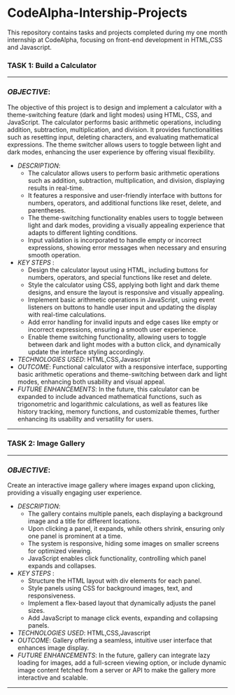 # CodeAlpha-Intership-Projects
This repository contains tasks and projects completed during my one month internship at CodeAlpha, focusing on front-end development in HTML,CSS and Javascript.
### TASK 1: Build a Calculator
---
### *OBJECTIVE*: 
The objective of this project is to design and implement a calculator with a theme-switching feature (dark and light modes) using HTML, CSS, and JavaScript. The calculator performs basic arithmetic operations, including addition, subtraction, multiplication, and division. It provides functionalities such as resetting input, deleting characters, and evaluating mathematical expressions. The theme switcher allows users to toggle between light and dark modes, enhancing the user experience by offering visual flexibility.
+ *DESCRIPTION*:
  - The calculator allows users to perform basic arithmetic operations such as addition, subtraction, multiplication, and division, displaying results in real-time.
  - It features a responsive and user-friendly interface with buttons for numbers, operators, and additional functions like reset, delete, and parentheses.
  - The theme-switching functionality enables users to toggle between light and dark modes, providing a visually appealing experience that adapts to different lighting conditions.
  - Input validation is incorporated to handle empty or incorrect expressions, showing error messages when necessary and ensuring smooth operation.
+ *KEY STEPS* :
  - Design the calculator layout using HTML, including buttons for numbers, operators, and special functions like reset and delete.
  - Style the calculator using CSS, applying both light and dark theme designs, and ensure the layout is responsive and visually appealing.
  - Implement basic arithmetic operations in JavaScript, using event listeners on buttons to handle user input and updating the display with real-time calculations.
  - Add error handling for invalid inputs and edge cases like empty or incorrect expressions, ensuring a smooth user experience.
  - Enable theme switching functionality, allowing users to toggle between dark and light modes with a button click, and dynamically update the interface styling accordingly.
+ *TECHNOLOGIES USED*: HTML,CSS,Javascript
+ *OUTCOME*: Functional calculator with a responsive interface, supporting basic arithmetic operations and theme-switching between dark and light modes, enhancing both usability and visual appeal.
+ *FUTURE ENHANCEMENTS*: In the future, this calculator can be expanded to include advanced mathematical functions, such as trigonometric and logarithmic calculations, as well as features like history tracking, memory functions, and customizable themes, further enhancing its usability and versatility for users.
--- ---
### TASK 2: Image Gallery
---
### *OBJECTIVE*: 
Create an interactive image gallery where images expand upon clicking, providing a visually engaging user experience.
+ *DESCRIPTION*:
  - The gallery contains multiple panels, each displaying a background image and a title for different locations.
  - Upon clicking a panel, it expands, while others shrink, ensuring only one panel is prominent at a time.
  - The system is responsive, hiding some images on smaller screens for optimized viewing. 
  - JavaScript enables click functionality, controlling which panel expands and collapses.
+ *KEY STEPS* :
  - Structure the HTML layout with div elements for each panel.
  - Style panels using CSS for background images, text, and responsiveness.
  - Implement a flex-based layout that dynamically adjusts the panel sizes.
  - Add JavaScript to manage click events, expanding and collapsing panels.
+ *TECHNOLOGIES USED*: HTML,CSS,Javascript
+ *OUTCOME*: Gallery offering a seamless, intuitive user interface that enhances image display. 
+ *FUTURE ENHANCEMENTS*: In the future, gallery can integrate lazy loading for images, add a full-screen viewing option, or include dynamic image content fetched from a server or API to make the gallery more interactive and scalable.
--- ---

